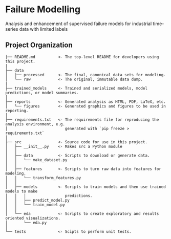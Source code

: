 Failure Modelling
==============================

Analysis and enhancement of supervised failure models for industrial time-series data with limited labels

Project Organization
------------

              
    ├── README.md          <- The top-level README for developers using this project.
    |
    ├── data      
    │   ├── processed      <- The final, canonical data sets for modeling.
    │   └── raw            <- The original, immutable data dump.
    |
    ├── trained_models     <- Trained and serialized models, model predictions, or model summaries.
    │
    ├── reports            <- Generated analysis as HTML, PDF, LaTeX, etc.
    │   └── figures        <- Generated graphics and figures to be used in reporting.
    │
    ├── requirements.txt   <- The requirements file for reproducing the analysis environment, e.g.
    │                         generated with `pip freeze > requirements.txt`
    │
    ├── src                <- Source code for use in this project.
    │   ├── __init__.py    <- Makes src a Python module
    │   │
    │   ├── data           <- Scripts to download or generate data.
    │   │   └── make_dataset.py
    │   │
    │   ├── features       <- Scripts to turn raw data into features for modeling.
    │   │   └── transform_features.py
    │   │
    │   ├── models         <- Scripts to train models and then use trained models to make
    │   │   │                 predictions.
    │   │   ├── predict_model.py
    │   │   └── train_model.py
    │   │
    │   └── eda            <- Scripts to create exploratory and results oriented visualizations.
    │       └── eda.py
    │
    └── tests              <- Scipts to perform unit tests.



